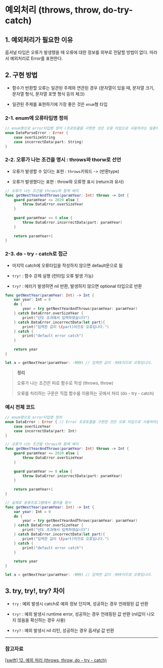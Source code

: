 # 예외처리 (throws, throw, do-try-catch)

## 1. 예외처리가 필요한 이유

옵셔널 타입은 오류가 발생했을 때 오류에 대한 정보를 외부로 전달할 방법이 없다. 따라서 예외처리로 Error를 표현한다.

## 2. 구현 방법

- 함수가 반환할 오류는 일관된 주제와 연관된 경우 (문자열이 있을 때, 문자열 크기, 문자열 형식, 문자열 포맷 형식 등의 체크)

- 일관된 주제를 표현하기에 가장 좋은 것은 `enum`형 타입

### 2-1. enum에 오류타입명 정의

```swift
// enum형으로 error타입명 정의 (프로토콜을 구현한 것은 오류 타입으로 사용하라는 일종의 가독성 표시)
enum DateParseError : Error {
    case overSizeString
    case incorrectData(part: String)
}
```

### 2-2. 오류가 나는 조건을 명시 : throws와 thorw로 선언

- 오류가 발생할 수 있다는 표현 : `throws`키워드 -> (반환type)

- 오류가 발생했다는 표현 : throw와 오류명 표시 (return과 유사)

```swift
// 오류가 나는 조건을 throws와 함께 배치
func getNextYearAndThrows(paramYear: Int) throws -> Int {
    guard paramYear <= 2020 else {
        throw DataError.overSizeYear
    }
    
    guard paramYear >= 0 else {
        throw DataError.incorrectData(part: paramYear)
    }
    
    return paramYear+1
}
```

### 2-3. do - try - catch로 접근

- 마지막 catch에 오류타입을 작성하지 않으면 default문으로 됨

- `try!` : 함수 강제 실행 (런타임 오류 발생 가능)

- `try?` : 에러가 발생하면 nil 반환, 발생하지 않으면 optional 타입으로 반환

```swift
func getNextYear(paramYear: Int) -> Int {
    var year: Int = 0
    do {
        year = try getNextYearAndThrows(paramYear: paramYear)
    } catch DataError.overSizeYear {
        print("년도 초과해서 입력하였습니다")
    } catch DataError.incorrectData(let part){
        print("입력한 값이 \(part)이므로 오류입니다.")
    } catch {
        print("default error catch")
    }
    
    return year
}

let a = getNextYear(paramYear: -999) // 입력한 값이 -999이므로 오류입니다.
```

> **정리**
> 
> 오류가 나는 조건은 따로 함수로 작성 (throws, throw)
> 
> 오류를 처리하는 구문은 직접 함수를 이용하는 곳에서 처리 (do - try - catch)

### 예시 전체 코드

```swift
// enum형으로 error타입명 정의
enum DataError : Error { // Error 프로토콜을 구현한 것은 오류 타입으로 사용하라는 일종의 가독성 표시
    case overSizeYear
    case incorrectData(part: Int)
}

// 오류가 나는 조건을 throws와 함께 배치
func getNextYearAndThrows(paramYear: Int) throws -> Int {
    guard paramYear <= 2020 else {
        throw DataError.overSizeYear
    }
    
    guard paramYear >= 0 else {
        throw DataError.incorrectData(part: paramYear)
    }
    
    return paramYear+1
}

// 실제로 응용프로그램에서 불러올 함수
func getNextYear(paramYear: Int) -> Int {
    var year: Int = 0
    do {
        year = try getNextYearAndThrows(paramYear: paramYear)
    } catch DataError.overSizeYear {
        print("년도 초과해서 입력하였습니다")
    } catch DataError.incorrectData(let part){
        print("입력한 값이 \(part)이므로 오류입니다.")
    } catch {
        print("default error catch")
    }
    
    return year
}

let a = getNextYear(paramYear: -999) // 입력한 값이 -999이므로 오류입니다.​
```

## 3. try, try!, try? 차이

- `try` : 예외 발생시 catch로 예외 정보 던지며, 성공하는 경우 언래핑된 값 반환

- `try!` : 예외 발생시 runtime error, 성공하는 경우 언래핑된 값 반환 (nil값이 나오지 않음을 확신하는 경우 사용)

- `try?` : 예외 발생시 nil 리턴, 성공하는 경우 옵셔널 값 반환


---

### 참고자료

[[swift] 12. 예외 처리 (throws, throw, do - try - catch)](https://ios-development.tistory.com/16?category=887218)
